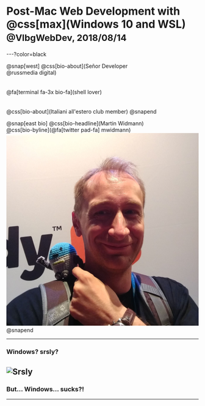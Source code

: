 # Post-Mac Web Development with @css[max](Windows 10 and WSL) <small>@VlbgWebDev, 2018/08/14</small>

---?color=black

@snap[west]
@css[bio-about](Señor Developer<br>@russmedia digital)
<br><br><br>
@fa[terminal fa-3x bio-fa](shell lover)
<br><br><br>
@css[bio-about](Italiani all'estero club member)
@snapend

@snap[east bio]
@css[bio-headline](Martin Widmann)
<br>
@css[bio-byline](@fa[twitter pad-fa] mwidmann)
<br>
![](assets/img/me.jpg)
@snapend

---

### Windows? srsly?
![Srsly](assets/img/srsly.gif)
---

### But... Windows... sucks?!

---
